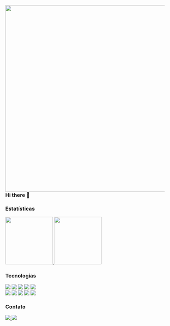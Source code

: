 <img align="right" height="590em" src="https://raw.githubusercontent.com/gist/yMarceloMaia/37ba5e12c660455e7bf0bc15e724a153/raw/65d92952366bc25c856d72367628265e68304a1a/githubcard.svg"/>

### Hi there 👋

### Estatísticas

<p align="justify">
  <a href="https://github.com/yMarceloMaia/github-readme-stats%22%3E">
    <img
      height="150"
      src="https://github-readme-stats.vercel.app/api?username=yMarceloMaia&count_private=true&show_icons=true&custom_title=Github%20Status&show=issues&theme=radical"
    />
  </a>
   <a href="https://github.com/yMarceloMaia/github-readme-stats%22%3E" >
    <img
      height="150"
      src="https://github-readme-stats.vercel.app/api/top-langs/?username=yMarceloMaia&layout=compact&theme=radical" />
  </a>
</p>

### Tecnologias

<p> 
  <div>
<img src="https://img.shields.io/badge/JavaScript-F7DF1E?style=for-the-badge&logo=javascript&logoColor=black" />
<img src="https://img.shields.io/badge/HTML5-E34F26?style=for-the-badge&logo=html5&logoColor=white" />
<img src="https://img.shields.io/badge/React-20232A?style=for-the-badge&logo=react&logoColor=61DAFB" />
<img src="https://img.shields.io/badge/Material%20UI-007FFF?style=for-the-badge&logo=mui&logoColor=white" />
<img src="https://img.shields.io/badge/CSS3-1572B6?style=for-the-badge&logo=css3&logoColor=white" />
 
  </div>
  <div>
<img src="https://img.shields.io/badge/Express.js-404D59?style=for-the-badge&logo=express&logoColor=white" /> 
<img src="https://img.shields.io/badge/MySQL-00000F?style=for-the-badge&logo=mysql&logoColor=white" />
<img src="https://img.shields.io/badge/Node.js-43853D?style=for-the-badge&logo=node.js&logoColor=white" /> 
<img src="https://img.shields.io/badge/TypeScript-007ACC?style=for-the-badge&logo=typescript&logoColor=white" />
<img src="https://img.shields.io/badge/Postman-FF6C37?style=for-the-badge&logo=Postman&logoColor=white" />
  </div>
</p>

### Contato

<p align="left">

  <a href="https://www.linkedin.com/in/marcelo-maia-7584b821b/" alt="Linkedin">
  <img src="https://img.shields.io/badge/-Linkedin-0e76a8?style=for-the-badge&logo=Linkedin&logoColor=white&link=https://https://www.linkedin.com/in/marcelo-maia-7584b821b/" />
  </a>

  <a href="mailto:marcelomaiajp@gmail.com" alt="gmail">
    <img src ="https://img.shields.io/badge/Gmail-D14836?style=for-the-badge&logo=gmail&logoColor=white" /> 
  </a>
</p>
